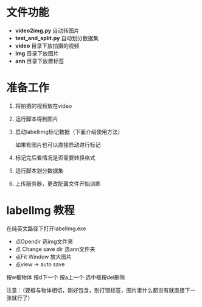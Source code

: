 # 文件功能
* **video2img.py** 自动转图片
* **test_and_split.py** 自动划分数据集
* **video** 目录下放拍摄的视频
* **img** 目录下放图片
* **ann** 目录下放置标签
# 准备工作
1. 将拍摄的视频放在video
2. 运行脚本得到图片
3. 启动labellimg标记数据（下面介绍使用方法）

    如果有图片也可以直接启动进行标记
4. 标记完后看情况是否需要转换格式
5. 运行脚本划分数据集
6. 上传服务器，更改配置文件开始训练


# labelImg 教程
在纯英文路径下打开labelImg.exe

* 点Opendir 选img文件夹
* 点 Change save dir 选ann文件夹
* 点Fit Window 放大图片
* 点view -> auto save

按w框物体
按d下一个
按a上一个
选中框按del删除

注意：（要框与物体相切，刚好包含，别打错标签，图片里什么都没有就直接下一张就行了）
